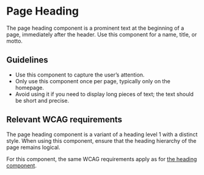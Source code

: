 <!-- @license CC0-1.0 -->

# Page Heading

The page heading component is a prominent text at the beginning of a page, immediately after the header.
Use this component for a name, title, or motto.

## Guidelines

- Use this component to capture the user’s attention.
- Only use this component once per page, typically only on the homepage.
- Avoid using it if you need to display long pieces of text; the text should be short and precise.

## Relevant WCAG requirements

The page heading component is a variant of a heading level 1 with a distinct style.
When using this component, ensure that the heading hierarchy of the page remains logical.

For this component, the same WCAG requirements apply as for [the heading component](/docs/components-text-heading--docs).
